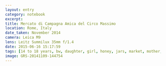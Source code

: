 ```yaml
--- 
layout: entry
category: notebook
excerpt:
title: Mercato di Campagna Amica del Circo Massimo
location: Rome, Italy
date_taken: November 2014
camera: Leica M9
lens: Leitz Summilux 35mm f/1.4
date: 2015-06-16 15:17:59
tags: [14 to 18 years, bw, daughter, girl, honey, jars, market, mother, nectar, shopping]
image: GRS-20141109-144754
---
```

